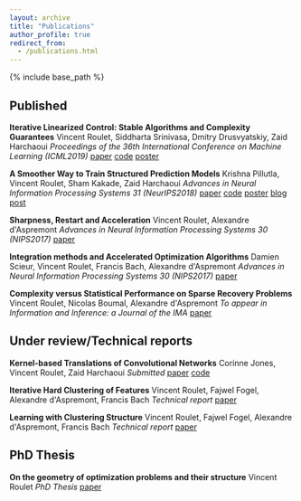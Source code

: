 ```yaml
---
layout: archive
title: "Publications"
author_profile: true
redirect_from:
  - /publications.html
---
```


{% include base_path %}
## Published
**Iterative Linearized Control: Stable Algorithms and Complexity Guarantees**
Vincent Roulet, Siddharta Srinivasa, Dmitry Drusvyatskiy, Zaid Harchaoui
*Proceedings of the 36th International Conference on Machine Learning (ICML2019)*
[paper](http://proceedings.mlr.press/v97/roulet19a/roulet19a.pdf)
[code](https://github.com/vroulet/ilqc)
[poster](../files/reg_ctrl_poster.pdf)

**A Smoother Way to Train Structured Prediction Models**
Krishna Pillutla, Vincent Roulet, Sham Kakade, Zaid Harchaoui
*Advances in Neural Information Processing Systems 31 (NeurIPS2018)*
[paper](http://papers.nips.cc/paper/7726-a-smoother-way-to-train-structured-prediction-models.pdf)
[code](https://github.com/krishnap25/casimir)
[poster](https://krishnap25.github.io/papers/2018_neurips_smoother_poster.pdf)
[blog post](http://ads-institute.uw.edu//blog/2018/12/17/deep-struct-pred/)

**Sharpness, Restart and Acceleration**
Vincent Roulet, Alexandre d'Aspremont
*Advances in Neural Information Processing Systems 30 (NIPS2017)*
[paper](https://papers.nips.cc/paper/6712-sharpness-restart-and-acceleration.pdf)

**Integration methods and Accelerated Optimization Algorithms**
Damien Scieur, Vincent Roulet, Francis Bach, Alexandre d'Aspremont
*Advances in Neural Information Processing Systems 30 (NIPS2017)*
[paper](https://papers.nips.cc/paper/6711-integration-methods-and-optimization-algorithms.pdf)

**Complexity versus Statistical Performance on Sparse Recovery Problems**
Vincent Roulet, Nicolas Boumal, Alexandre d'Aspremont
*To appear in Information and Inference: a Journal of the IMA*
[paper](https://hal.archives-ouvertes.fr/hal-01664964.pdf)

## Under review/Technical reports
**Kernel-based Translations of Convolutional Networks**
Corinne Jones, Vincent Roulet, Zaid Harchaoui
*Submitted*
[paper](https://arxiv.org/abs/1903.08131.pdf)
[code](https://github.com/cjones6/yesweckn)

**Iterative Hard Clustering of Features**
Vincent Roulet, Fajwel Fogel, Alexandre d'Aspremont, Francis Bach
*Technical report*
[paper](https://hal.archives-ouvertes.fr/hal-01664964.pdf)

**Learning with Clustering Structure**
Vincent Roulet, Fajwel Fogel, Alexandre d'Aspremont, Francis Bach
*Technical report*
[paper](https://arxiv.org/pdf/1506.04908.pdf)

## PhD Thesis
**On the geometry of optimization problems and their structure**
Vincent Roulet
*PhD Thesis*
[paper](https://tel.archives-ouvertes.fr/tel-01717933)
